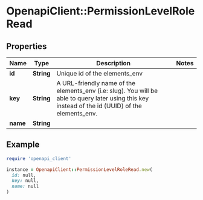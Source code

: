 # OpenapiClient::PermissionLevelRoleRead

## Properties

| Name | Type | Description | Notes |
| ---- | ---- | ----------- | ----- |
| **id** | **String** | Unique id of the elements_env |  |
| **key** | **String** | A URL-friendly name of the elements_env (i.e: slug). You will be able to query later using this key instead of the id (UUID) of the elements_env. |  |
| **name** | **String** |  |  |

## Example

```ruby
require 'openapi_client'

instance = OpenapiClient::PermissionLevelRoleRead.new(
  id: null,
  key: null,
  name: null
)
```

